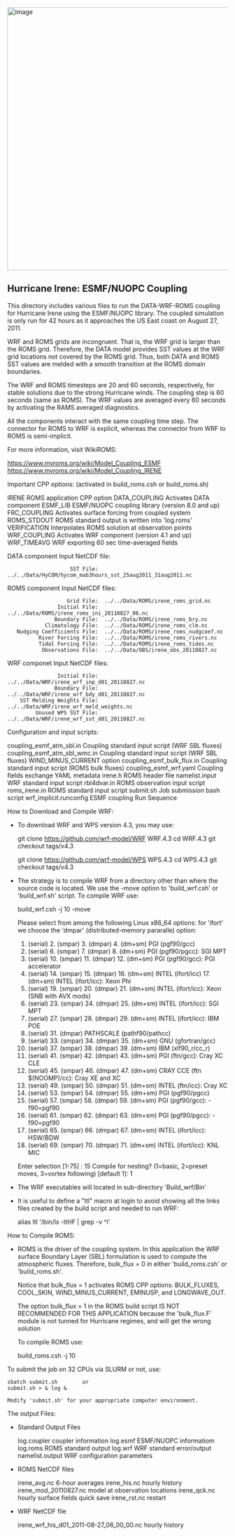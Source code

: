 <img width="600" alt="image" src="https://github.com/myroms/roms_test/assets/23062912/ad6a7ef1-1fed-4b2e-96b9-9c53615b9333">

## Hurricane Irene: ESMF/NUOPC Coupling

This directory includes various files to run the DATA-WRF-ROMS
coupling for Hurricane Irene using the ESMF/NUOPC library. The
coupled simulation is only run for 42 hours as it approaches the
US East coast on August 27, 2011.

WRF and ROMS grids are incongruent. That is, the WRF grid is
larger than the ROMS grid. Therefore, the DATA model provides
SST values at the WRF grid locations not covered by the ROMS
grid. Thus, both DATA and ROMS SST values are melded with a
smooth transition at the ROMS domain boundaries.

The WRF and ROMS timesteps are 20 and 60 seconds, respectively,
for stable solutions due to the strong Hurricane winds.  The
coupling step is 60 seconds (same as ROMS).  The WRF values are
averaged every 60 seconds by activating the RAMS averaged
diagnostics.

All the components interact with the same coupling time step.
The connector for ROMS to WRF is explicit, whereas the connector
from WRF to ROMS is semi-implicit.

For more information, visit WikiROMS:

https://www.myroms.org/wiki/Model_Coupling_ESMF
https://www.myroms.org/wiki/Model_Coupling_IRENE


Important CPP options: (activated in build_roms.csh or build_roms.sh)

   IRENE                   ROMS application CPP option
   DATA_COUPLING           Activates DATA component
   ESMF_LIB                ESMF/NUOPC coupling library (version 8.0 and up)
   FRC_COUPLING            Activates surface forcing from coupled system
   ROMS_STDOUT             ROMS standard output is written into 'log.roms'
   VERIFICATION            Interpolates ROMS solution at observation points
   WRF_COUPLING            Activates WRF component (version 4.1 and up)
   WRF_TIMEAVG             WRF exporting 60 sec time-averaged fields


DATA component Input NetCDF file:

                        SST File:  ../../Data/HyCOM/hycom_mab3hours_sst_25aug2011_31aug2011.nc

ROMS component Input NetCDF files:

                       Grid File:  ../../Data/ROMS/irene_roms_grid.nc
                    Initial File:  ../../Data/ROMS/irene_roms_ini_20110827_06.nc
                   Boundary File:  ../../Data/ROMS/irene_roms_bry.nc
                Climatology File:  ../../Data/ROMS/irene_roms_clm.nc
       Nudging Coefficients File:  ../../Data/ROMS/irene_roms_nudgcoef.nc
              River Forcing File:  ../../Data/ROMS/irene_roms_rivers.nc
              Tidal Forcing File:  ../../Data/ROMS/irene_roms_tides.nc
               Observations File:  ../../Data/OBS/irene_obs_20110827.nc

WRF componet Input NetCDF files:

                    Initial File:  ../../Data/WRF/irene_wrf_inp_d01_20110827.nc
                   Boundary File:  ../../Data/WRF/irene_wrf_bdy_d01_20110827.nc
        SST Melding Weights File:  ../../Data/WRF/irene_wrf_meld_weights.nc
             Unused WPS SST File:  ../../Data/WRF/irene_wrf_sst_d01_20110827.nc

Configuration and input scripts:


  coupling_esmf_atm_sbl.in      Coupling standard input script (WRF SBL fluxes)
  coupling_esmf_atm_sbl_wmc.in  Coupling standard input script (WRF SBL fluxes)
                                  WIND_MINUS_CURRENT option
  coupling_esmf_bulk_flux.in    Coupling standard input script (ROMS bulk fluxes)
  coupling_esmf_wrf.yaml        Coupling fields exchange YAML metadata
  irene.h                       ROMS header file
  namelist.input                WRF standard input script
  rbl4dvar.in                   ROMS observation input script
  roms_irene.in                 ROMS standard input script
  submit.sh                     Job submission bash script
  wrf_implicit.runconfig        ESMF coupling Run Sequence

How to Download and Compile WRF:

  * To download WRF and WPS version 4.3, you may use:

    git clone  https://github.com/wrf-model/WRF WRF.4.3
    cd WRF.4.3
    git checkout tags/v4.3

    git clone  https://github.com/wrf-model/WPS WPS.4.3
    cd WPS.4.3
    git checkout tags/v4.3

  * The strategy is to compile WRF from a directory other than where the
    source code is located. We use the -move option to 'build_wrf.csh' or
    'build_wrf.sh' script. To compile WRF use:


    build_wrf.csh -j 10 -move

    Please select from among the following Linux x86_64 options: for 'ifort'
    we choose the 'dmpar' (distributed-memory pararalle) option:

    1.  (serial)   2. (smpar)   3. (dmpar)   4. (dm+sm)   PGI (pgf90/gcc)
    5.  (serial)   6. (smpar)   7. (dmpar)   8. (dm+sm)   PGI (pgf90/pgcc): SGI MPT
    9.  (serial)  10. (smpar)  11. (dmpar)  12. (dm+sm)   PGI (pgf90/gcc): PGI accelerator
    13. (serial)  14. (smpar)  15. (dmpar)  16. (dm+sm)   INTEL (ifort/icc)
                                            17. (dm+sm)   INTEL (ifort/icc): Xeon Phi
    18. (serial)  19. (smpar)  20. (dmpar)  21. (dm+sm)   INTEL (ifort/icc): Xeon (SNB with AVX mods)
    22. (serial)  23. (smpar)  24. (dmpar)  25. (dm+sm)   INTEL (ifort/icc): SGI MPT
    26. (serial)  27. (smpar)  28. (dmpar)  29. (dm+sm)   INTEL (ifort/icc): IBM POE
    30. (serial)               31. (dmpar)                PATHSCALE (pathf90/pathcc)
    32. (serial)  33. (smpar)  34. (dmpar)  35. (dm+sm)   GNU (gfortran/gcc)
    36. (serial)  37. (smpar)  38. (dmpar)  39. (dm+sm)   IBM (xlf90_r/cc_r)
    40. (serial)  41. (smpar)  42. (dmpar)  43. (dm+sm)   PGI (ftn/gcc): Cray XC CLE
    44. (serial)  45. (smpar)  46. (dmpar)  47. (dm+sm)   CRAY CCE (ftn $(NOOMP)/cc): Cray XE and XC
    48. (serial)  49. (smpar)  50. (dmpar)  51. (dm+sm)   INTEL (ftn/icc): Cray XC
    52. (serial)  53. (smpar)  54. (dmpar)  55. (dm+sm)   PGI (pgf90/pgcc)
    56. (serial)  57. (smpar)  58. (dmpar)  59. (dm+sm)   PGI (pgf90/gcc): -f90=pgf90
    60. (serial)  61. (smpar)  62. (dmpar)  63. (dm+sm)   PGI (pgf90/pgcc): -f90=pgf90
    64. (serial)  65. (smpar)  66. (dmpar)  67. (dm+sm)   INTEL (ifort/icc): HSW/BDW
    68. (serial)  69. (smpar)  70. (dmpar)  71. (dm+sm)   INTEL (ifort/icc): KNL MIC

    Enter selection [1-75] : 15
    Compile for nesting? (1=basic, 2=preset moves, 3=vortex following) [default 1]: 1

  * The WRF executables will located in sub-directory 'Build_wrf/Bin'

  * It is useful to define a "ltl" macro at login to avoid showing all the
    links files created by the build script and needed to run WRF:

    alias ltl '/bin/ls -ltHF | grep -v ^l'
      
How to Compile ROMS:

  * ROMS is the driver of the coupling system. In this application the WRF surface
    Boundary Layer (SBL) formulation is used to compute the atmospheric fluxes.
    Therefore, bulk_flux = 0 in either 'build_roms.csh' or 'build_roms.sh'.

    Notice that bulk_flux = 1 activates ROMS CPP options: BULK_FLUXES, COOL_SKIN,
    WIND_MINUS_CURRENT, EMINUSP, and LONGWAVE_OUT.

    The option bulk_flux = 1 in the ROMS build script IS NOT RECOMMENDED FOR THIS
    APPLICATION because the 'bulk_flux.F' module is not tunned for Hurricane regimes,
    and will get the wrong solution
   
    To compile ROMS use:

    build_roms.csh -j 10

To submit the job on 32 CPUs via SLURM or not, use:

    sbatch submit.sh        or
    submit.sh > & log &

    Modify 'submit.sh' for your appropriate computer environment.

The output Files:

  * Standard Output Files

    log.coupler                                   coupler information
    log.esmf                                      ESMF/NUOPC informatiom
    log.roms                                      ROMS standard output
    log.wrf                                       WRF standard error/output
    namelist.output                               WRF configuration parameters

  * ROMS NetCDF files

    irene_avg.nc                                  6-hour averages
    irene_his.nc                                  hourly history
    irene_mod_20110827.nc                         model at observation locations
    irene_qck.nc                                  hourly surface fields quick save
    irene_rst.nc                                  restart

  * WRF NetCDF file

    irene_wrf_his_d01_2011-08-27_06_00_00.nc      hourly history
